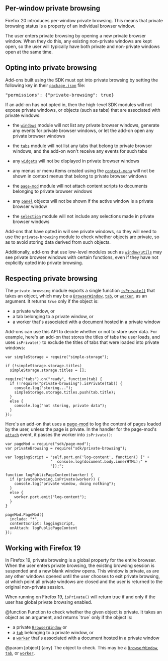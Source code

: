 <!-- This Source Code Form is subject to the terms of the Mozilla Public
   - License, v. 2.0. If a copy of the MPL was not distributed with this
   - file, You can obtain one at http://mozilla.org/MPL/2.0/. -->

<!-- contributed by Paul O'Shannessy [paul@oshannessy.com]  -->
<!-- edited by Noelle Murata [fiveinchpixie@gmail.com]  -->
<!-- contributed by Irakli Gozalishvili [gozala@mozilla.com] -->

## Per-window private browsing ##

Firefox 20 introduces per-window private browsing. This means that private
browsing status is a property of an individual browser window.

The user enters
private browsing by opening a new private browser window. When they do this,
any existing non-private windows are kept open, so the user will typically
have both private and non-private windows open at the same time.

## Opting into private browsing ##

Add-ons built using the SDK must opt into private browsing by setting the
following key in their [`package.json`](dev-guide/package-spec.html) file:

<pre>"permissions": {"private-browsing": true}</pre>

If an add-on has not opted in, then the high-level SDK modules will not
expose private windows, or objects (such as tabs) that are associated
with private windows:

* the [`windows`](modules/sdk/windows.html) module will not list any
private browser windows, generate any events for private browser windows,
or let the add-on open any private browser windows

* the [`tabs`](modules/sdk/tabs.html) module will not list any tabs that
belong to private browser windows, and the add-on won't receive any events
for such tabs

* any [`widgets`](modules/sdk/widget.html) will not be displayed in
private browser windows

* any menus or menu items created using the
[`context-menu`](modules/sdk/context-menu.html) will not be shown in
context menus that belong to private browser windows

* the [`page-mod`](modules/sdk/page-mod.html) module will not attach
content scripts to documents belonging to private browser windows

* any [`panel`](modules/sdk/panel.html) objects will not be shown if the
active window is a private browser window

* the [`selection`](modules/sdk/selection.html) module will not include
any selections made in private browser windows

Add-ons that have opted in will see private windows, so they will need to
use the `private-browsing` module to check whether objects are private,
so as to avoid storing data derived from such objects.

Additionally, add-ons that use low-level modules such as
[`window/utils`](modules/sdk/window/utils.html) may see private browser
windows with certain functions, even if they have not explicitly opted
into private browsing.

## Respecting private browsing ##

The `private-browsing` module exports a single function
[`isPrivate()`](modules/sdk/private-browsing.html#isPrivate(object))
that takes an object, which may be a
[`BrowserWindow`](modules/sdk/windows.html#BrowserWindow),
[`tab`](modules/sdk/tabs.html#Tab), or
[`worker`](modules/sdk/content/worker.html#Worker),
as an argument. It returns `true` only if the object is:

* a private window, or
* a tab belonging to a private window, or
* a worker that's associated with a document hosted in a private window

Add-ons can use this API to decide whether or not to store user data.
For example, here's an add-on that stores the titles of tabs the user loads,
and uses `isPrivate()` to exclude the titles of tabs that were loaded into
private windows:

    var simpleStorage = require("simple-storage");
 
    if (!simpleStorage.storage.titles)
      simpleStorage.storage.titles = [];
 
    require("tabs").on("ready", function(tab) {
      if (!require("private-browsing").isPrivate(tab)) {
        console.log("storing...");
        simpleStorage.storage.titles.push(tab.title);
      }
      else {
        console.log("not storing, private data");
      }
    });

Here's an add-on that uses a [page-mod](modules/sdk/page-mod.html) to log
the content of pages loaded by the user, unless the page is private. In
the handler for the page-mod's [`attach`](modules/sdk/page-mod.html#attach)
event, it passes the worker into `isPrivate()`:

    var pageMod = require("sdk/page-mod");
    var privateBrowsing = require("sdk/private-browsing");

    var loggingScript = "self.port.on('log-content', function() {" +
                        "  console.log(document.body.innerHTML);" +
                        "});";

    function logPublicPageContent(worker) {
      if (privateBrowsing.isPrivate(worker)) {
        console.log("private window, doing nothing");
      }
      else {
        worker.port.emit("log-content");
      }
    }

    pageMod.PageMod({
      include: "*",
      contentScript: loggingScript,
      onAttach: logPublicPageContent
    });


## Working with Firefox 19 ##

In Firefox 19, private browsing is a global property for the entire browser.
When the user enters private browsing, the existing browsing session is
suspended and a new blank window opens. This window is private, as are any
other windows opened until the user chooses to exit private browsing, at which
point all private windows are closed and the user is returned to the original
non-private session.

When running on Firefox 19, `isPrivate()` will return true if and only if
the user has global private browsing enabled.

<api name="isPrivate">
@function
Function to check whether the given object is private. It takes an
object as an argument, and returns `true` only if the object is:

* a private [`BrowserWindow`](modules/sdk/windows.html#BrowserWindow) or
* a [`tab`](modules/sdk/tabs.html#Tab) belonging to a private window, or
* a [`worker`](modules/sdk/content/worker.html#Worker) that's associated
with a document hosted in a private window

@param [object] {any}
  The object to check. This may be a
[`BrowserWindow`](modules/sdk/windows.html#BrowserWindow),
[`tab`](modules/sdk/tabs.html#Tab), or
[`worker`](modules/sdk/content/worker.html#Worker).
</api>
